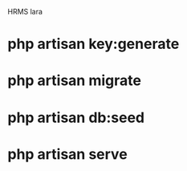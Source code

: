 
HRMS lara


# php artisan key:generate
# php artisan migrate
# php artisan db:seed
# php artisan serve


